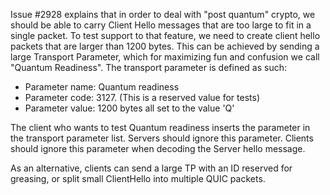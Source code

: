 Issue #2928 explains that in order to deal with "post quantum" crypto, we should be able to carry Client Hello
messages that are too large to fit in a single packet. To test support to that feature, we need to create
client hello packets that are larger than 1200 bytes. This can be achieved by sending a large Transport Parameter,
which for maximizing fun and confusion we call "Quantum Readiness". The transport parameter is defined as such:

* Parameter name: Quantum readiness
* Parameter code: 3127. (This is a reserved value for tests)
* Parameter value: 1200 bytes all set to the value 'Q'

The client who wants to test Quantum readiness inserts the parameter in the transport parameter list.
Servers should ignore this parameter. Clients should ignore this parameter when decoding the Server hello message.

As an alternative, clients can send a large TP with an ID reserved for greasing, or split small ClientHello into multiple QUIC packets.